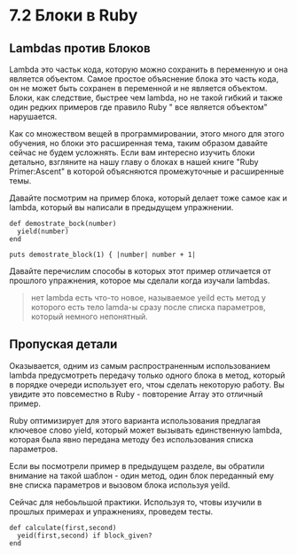 ﻿# 7.2 Блоки в Ruby #

## Lambdas против Блоков ##

Lambda это частьк кода, которую можно сохранить в переменную и она является объектом. Самое простое объяснение блока это часть кода, он не может быть сохранен в переменной и не является объектом. Блоки, как следствие, быстрее чем lambda, но не такой гибкий и также один редких примеров где правило Ruby " все является объектом" нарушается.

Как со множеством вещей в программировании, этого много для этого обучения, но блоки это расширенная тема, таким образом давайте сейчас не будем усложнять. Если вам интересно изучить блоки детально, взгляните на нашу главу о блоках в нашей книге "Ruby Primer:Ascent" в которой объясняются промежуточные и расширенные темы.

Давайте посмотрим на пример блока, который делает тоже самое как и lambda, который вы написали в предыдущем упражнении.

	def demostrate_bock(number)
	  yield(number)
	end

	puts demostrate_block(1) { |number| number + 1|

Давайте перечислим способы в которых этот пример отличается от прошлого упражнения, которое мы сделали когда изучали lambdas.

> нет lambda
> есть что-то новое, называемое yeild
> есть метод у которого есть тело lamda-ы сразу после списка параметров, который немного непонятный.

## Пропуская детали ##

Оказывается, одним из самым распространенным использованием lambda предусмотреть передачу только одного блока в метод, который в порядке очереди использует его, чтоы сделать некоторую работу. Вы увидите это повсеместно в Ruby - повторение Array это отличный пример.

Ruby оптимизирует для этого варианта использования предлагая ключевое слово yield, который может вызывать единственную lambda, которая была явно передана методу без использования списка параметров.

Если вы посмотрели пример в предыдущем разделе, вы обратили внимание на такой шаблон - один метод, один блок переданный ему вне списка параметров и вызовом блока используя yeild.

Сейчас для небоьльшой практики. Используя то, чтовы изучили в прошлых примерах и упражнениях, проведем тесты.

	def calculate(first,second) 
	  yeid(first,second) if block_given?
	end

